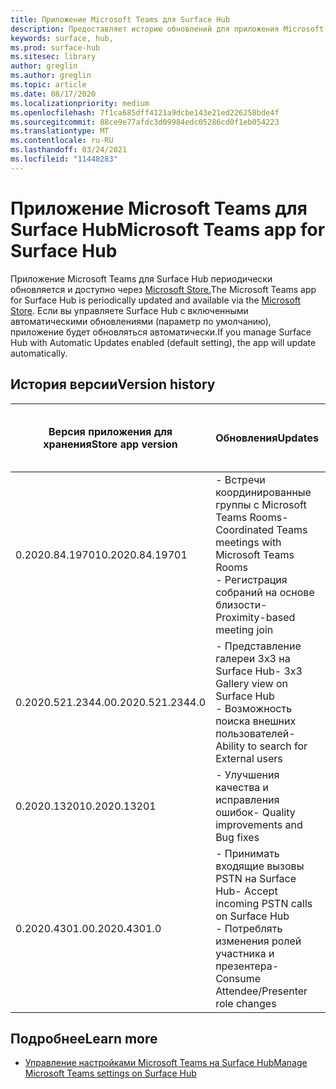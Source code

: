 ```yaml
---
title: Приложение Microsoft Teams для Surface Hub
description: Предоставляет историю обновлений для приложения Microsoft Teams для Surface Hub
keywords: surface, hub,
ms.prod: surface-hub
ms.sitesec: library
author: greglin
ms.author: greglin
ms.topic: article
ms.date: 08/17/2020
ms.localizationpriority: medium
ms.openlocfilehash: 7f1ca685dff4121a9dcbe143e21ed226258bde4f
ms.sourcegitcommit: 88ce9e77afdc3d09984edc05286cd0f1eb054223
ms.translationtype: MT
ms.contentlocale: ru-RU
ms.lasthandoff: 03/24/2021
ms.locfileid: "11448283"
---
```

# <a name="microsoft-teams-app-for-surface-hub"></a><span data-ttu-id="af0a1-104">Приложение Microsoft Teams для Surface Hub</span><span class="sxs-lookup"><span data-stu-id="af0a1-104">Microsoft Teams app for Surface Hub</span></span> 

<span data-ttu-id="af0a1-105">Приложение Microsoft Teams для Surface Hub периодически обновляется и доступно через [Microsoft Store.](https://www.microsoft.com/store/apps/windows)</span><span class="sxs-lookup"><span data-stu-id="af0a1-105">The Microsoft Teams app for Surface Hub is periodically updated and available via the [Microsoft Store](https://www.microsoft.com/store/apps/windows).</span></span> <span data-ttu-id="af0a1-106">Если вы управляете Surface Hub с включенными автоматическими обновлениями (параметр по умолчанию), приложение будет обновляться автоматически.</span><span class="sxs-lookup"><span data-stu-id="af0a1-106">If you manage Surface Hub with Automatic Updates enabled (default setting), the app will update automatically.</span></span>
 

## <a name="version-history"></a><span data-ttu-id="af0a1-107">История версии</span><span class="sxs-lookup"><span data-stu-id="af0a1-107">Version history</span></span>
| <span data-ttu-id="af0a1-108">Версия приложения для хранения</span><span class="sxs-lookup"><span data-stu-id="af0a1-108">Store app version</span></span> | <span data-ttu-id="af0a1-109">Обновления</span><span class="sxs-lookup"><span data-stu-id="af0a1-109">Updates</span></span>                                                                                         | <span data-ttu-id="af0a1-110">Опубликовано в Microsoft Store</span><span class="sxs-lookup"><span data-stu-id="af0a1-110">Published to Microsoft Store</span></span> |
| --------------------- | --------------------------------------------------------------------------------------------------- | -------------------------------- |
| <span data-ttu-id="af0a1-111">0.2020.84.19701</span><span class="sxs-lookup"><span data-stu-id="af0a1-111">0.2020.84.19701</span></span>       | <span data-ttu-id="af0a1-112">- Встречи координированные группы с Microsoft Teams Rooms</span><span class="sxs-lookup"><span data-stu-id="af0a1-112">- Coordinated Teams meetings with Microsoft Teams Rooms</span></span> <br> <span data-ttu-id="af0a1-113">- Регистрация собраний на основе близости</span><span class="sxs-lookup"><span data-stu-id="af0a1-113">- Proximity-based meeting join</span></span>                            | <span data-ttu-id="af0a1-114">12 августа 2020 г.</span><span class="sxs-lookup"><span data-stu-id="af0a1-114">August 12, 2020</span></span><br>            |
| <span data-ttu-id="af0a1-115">0.2020.521.2344.0</span><span class="sxs-lookup"><span data-stu-id="af0a1-115">0.2020.521.2344.0</span></span>     | <span data-ttu-id="af0a1-116">- Представление галереи 3x3 на Surface Hub</span><span class="sxs-lookup"><span data-stu-id="af0a1-116">- 3x3 Gallery view on Surface Hub</span></span><br><span data-ttu-id="af0a1-117">- Возможность поиска внешних пользователей</span><span class="sxs-lookup"><span data-stu-id="af0a1-117">- Ability to search for External users</span></span>                         | <span data-ttu-id="af0a1-118">10 июня 2020 г.</span><span class="sxs-lookup"><span data-stu-id="af0a1-118">June 10, 2020</span></span><br>            |
| <span data-ttu-id="af0a1-119">0.2020.13201</span><span class="sxs-lookup"><span data-stu-id="af0a1-119">0.2020.13201</span></span>          | <span data-ttu-id="af0a1-120">- Улучшения качества и исправления ошибок</span><span class="sxs-lookup"><span data-stu-id="af0a1-120">- Quality improvements and Bug fixes</span></span>                                                                | <span data-ttu-id="af0a1-121">1 июня 2020 г.</span><span class="sxs-lookup"><span data-stu-id="af0a1-121">June 1, 2020</span></span><br>          |
| <span data-ttu-id="af0a1-122">0.2020.4301.0</span><span class="sxs-lookup"><span data-stu-id="af0a1-122">0.2020.4301.0</span></span>         | <span data-ttu-id="af0a1-123">- Принимать входящие вызовы PSTN на Surface Hub</span><span class="sxs-lookup"><span data-stu-id="af0a1-123">- Accept incoming PSTN calls on Surface Hub</span></span><br><span data-ttu-id="af0a1-124">- Потреблять изменения ролей участника и презентера</span><span class="sxs-lookup"><span data-stu-id="af0a1-124">- Consume Attendee/Presenter role changes</span></span>            | <span data-ttu-id="af0a1-125">21 мая 2020 г.</span><span class="sxs-lookup"><span data-stu-id="af0a1-125">May 21, 2020</span></span>                     |

## <a name="learn-more"></a><span data-ttu-id="af0a1-126">Подробнее</span><span class="sxs-lookup"><span data-stu-id="af0a1-126">Learn more</span></span>

- [<span data-ttu-id="af0a1-127">Управление настройками Microsoft Teams на Surface Hub</span><span class="sxs-lookup"><span data-stu-id="af0a1-127">Manage Microsoft Teams settings on Surface Hub</span></span>](https://docs.microsoft.com/microsoftteams/rooms/surface-hub-manage-config)